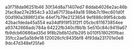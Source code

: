 a3f718da96251b46
30f34d8a71407ed7
8ddab4026e2ac46b
2fac8ae27e2854c3
a32a67173ba49a18
59bb7c19ec601d0f
00d190a3896f241e
44ef7b79e2123654
9ef888c99f54cbdb
42bacfdeda45a554
ea34df919f53f2f1
05cbc611673854ee
a93742668adc784a
64222fb340cf8b1b
5e510c84c9419a67
fb9dcb60686ad35d
9f8b2b6b12d1b295
b010f51802f0fbac
35fcc2ae5a5b9e18
f20026cfc9435bf8
4f93da231701e0e8
9dc47d348ef25fa6

